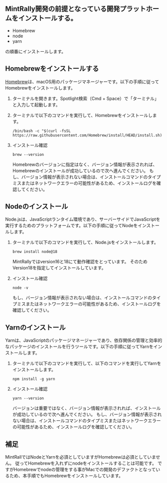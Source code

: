 ## MintRally開発の前提となっている開発プラットホームをインストールする。
- Homebrew
- node
- yarn
  
の順番にインストールします。

## Homebrewをインストールする
[Homebrew](https://brew.sh/index_ja "配布元サイトへのリンク")は、macOS用のパッケージマネージャーです。以下の手順に従ってHomebrewをインストールします。

1. ターミナルを開きます。Spotlight検索（Cmd + Space）で「ターミナル」と入力して起動します。

2. ターミナルで以下のコマンドを実行して、Homebrewをインストールします。

   ```shell
   /bin/bash -c "$(curl -fsSL https://raw.githubusercontent.com/Homebrew/install/HEAD/install.sh)"
   ```

3. インストール確認
   ```shell
   brew --version
   ``` 
   Homebrewのバージョンに指定はなく、バージョン情報が表示されれば、Homebrewのインストールが成功しているので次へ進んでください。
   もし、バージョン情報が表示されない場合は、インストールコマンドのタイプミスまたはネットワークエラーの可能性があるため、インストールログを確認してください。

## Nodeのインストール
Node.jsは、JavaScriptランタイム環境であり、サーバーサイドでJavaScriptを実行するためのプラットフォームです。以下の手順に従ってNodeをインストールします。
1. ターミナルで以下のコマンドを実行して、Node.jsをインストールします。
   ```shell
   brew install node@18
   ```
   MintRallyではversion16と18にて動作確認をとっています。
   そのためVersion18を指定してインストールしています。
   
3. インストール確認
   ```shell
   node -v
   ```
   もし、バージョン情報が表示されない場合は、インストールコマンドのタイプミスまたはネットワークエラーの可能性があるため、インストールログを確認してください。
   
## Yarnのインストール
Yarnは、JavaScriptのパッケージマネージャーであり、依存関係の管理と効率的なパッケージのインストールを行うツールです。以下の手順に従ってYarnをインストールします。
1. ターミナルで以下のコマンドを実行して、以下のコマンドを実行してYarnをインストールします。

   ```shell
   npm install -g yarn
   ```
   
2. インストール確認
   ```shell
   yarn --version
   ```
   バージョンは重要ではなく、バージョン情報が表示されれば、インストールが成功しているので次へ進んでください。
   もし、バージョン情報が表示されない場合は、インストールコマンドのタイプミスまたはネットワークエラーの可能性があるため、インストールログを確認してください。

## 補足
MintRallではNodeとYarnを必須としていますがHomebrewは必須としていません。
従ってHomebrewを入れずにnodeをインストールすることは可能です。
ですがHomebrewでnodeの管理をする事がMacでの開発のデファクトとなっているため、本手順でもHomebrewをインストールしています。


